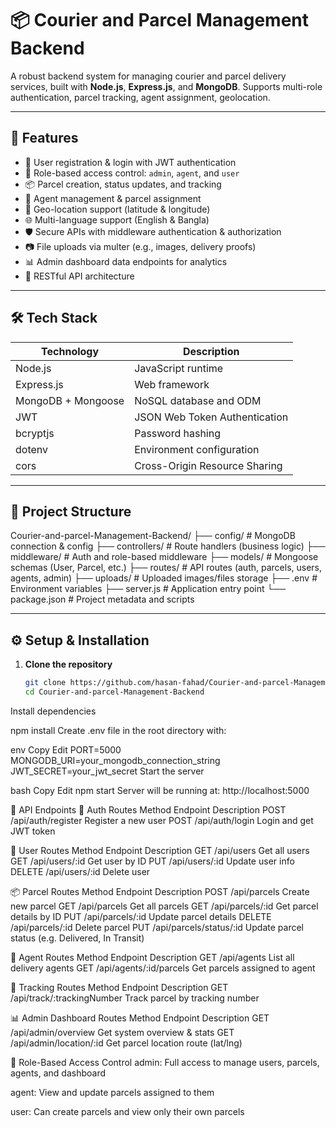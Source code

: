 # 📦 Courier and Parcel Management Backend

A robust backend system for managing courier and parcel delivery services, built with **Node.js**, **Express.js**, and **MongoDB**. Supports multi-role authentication, parcel tracking, agent assignment, geolocation.

---

## 🚀 Features

- 👤 User registration & login with JWT authentication  
- 🔐 Role-based access control: `admin`, `agent`, and `user`  
- 📦 Parcel creation, status updates, and tracking  
- 🚚 Agent management & parcel assignment  
- 📍 Geo-location support (latitude & longitude)  
- 🌐 Multi-language support (English & Bangla)  
- 🛡️ Secure APIs with middleware authentication & authorization  
- 📷 File uploads via multer (e.g., images, delivery proofs)  
- 📊 Admin dashboard data endpoints for analytics  
- 📜 RESTful API architecture  

---

## 🛠️ Tech Stack

| Technology       | Description                     |
|------------------|---------------------------------|
| Node.js          | JavaScript runtime              |
| Express.js       | Web framework                   |
| MongoDB + Mongoose | NoSQL database and ODM        |
| JWT              | JSON Web Token Authentication  |
| bcryptjs         | Password hashing                |
| dotenv           | Environment configuration       |
| cors             | Cross-Origin Resource Sharing   |


---

## 📁 Project Structure

Courier-and-parcel-Management-Backend/
├── config/ # MongoDB connection & config
├── controllers/ # Route handlers (business logic)
├── middleware/ # Auth and role-based middleware
├── models/ # Mongoose schemas (User, Parcel, etc.)
├── routes/ # API routes (auth, parcels, users, agents, admin)
├── uploads/ # Uploaded images/files storage
├── .env # Environment variables
├── server.js # Application entry point
└── package.json # Project metadata and scripts



---

## ⚙️ Setup & Installation

1. **Clone the repository**
   ```bash
   git clone https://github.com/hasan-fahad/Courier-and-parcel-Management-Backend.git
   cd Courier-and-parcel-Management-Backend
Install dependencies

npm install
Create .env file in the root directory with:

env
Copy
Edit
PORT=5000
MONGODB_URI=your_mongodb_connection_string
JWT_SECRET=your_jwt_secret
Start the server

bash
Copy
Edit
npm start
Server will be running at: http://localhost:5000

📡 API Endpoints
🔑 Auth Routes
Method	Endpoint	Description
POST	/api/auth/register	Register a new user
POST	/api/auth/login	Login and get JWT token

👤 User Routes
Method	Endpoint	Description
GET	/api/users	Get all users
GET	/api/users/:id	Get user by ID
PUT	/api/users/:id	Update user info
DELETE	/api/users/:id	Delete user

📦 Parcel Routes
Method	Endpoint	Description
POST	/api/parcels	Create new parcel
GET	/api/parcels	Get all parcels
GET	/api/parcels/:id	Get parcel details by ID
PUT	/api/parcels/:id	Update parcel details
DELETE	/api/parcels/:id	Delete parcel
PUT	/api/parcels/status/:id	Update parcel status (e.g. Delivered, In Transit)

🚚 Agent Routes
Method	Endpoint	Description
GET	/api/agents	List all delivery agents
GET	/api/agents/:id/parcels	Get parcels assigned to agent

🧭 Tracking Routes
Method	Endpoint	Description
GET	/api/track/:trackingNumber	Track parcel by tracking number

📊 Admin Dashboard Routes
Method	Endpoint	Description
GET	/api/admin/overview	Get system overview & stats
GET	/api/admin/location/:id	Get parcel location route (lat/lng)

🔐 Role-Based Access Control
admin: Full access to manage users, parcels, agents, and dashboard

agent: View and update parcels assigned to them

user: Can create parcels and view only their own parcels
